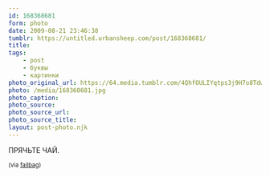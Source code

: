 ```yaml
---
id: 168368681
form: photo
date: 2009-08-21 23:46:38
tumblr: https://untitled.urbansheep.com/post/168368681/
title:
tags:
    - post
    - буквы
    - картинки
photo_original_url: https://64.media.tumblr.com/4QhfOULIYqtps3j9H7o8Tdw8o1_400.jpg
photo: /media/168368681.jpg
photo_caption: 
photo_source:
photo_source_url:
photo_source_title:
layout: post-photo.njk
---
```


<p>ПРЯЧЬТЕ ЧАЙ.</p>

<p><small>(via <a href="http://failbag.tumblr.com/post/157584384">failbag</a>)</small></p>
